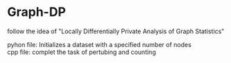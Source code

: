 # Graph-DP
follow the idea of  "Locally Differentially Private Analysis of Graph Statistics"

pyhon file: Initializes a dataset with a specified number of nodes   
cpp file: complet the task of pertubing and counting 
